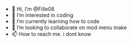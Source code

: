 - 👋 Hi, I’m @Fille08
- 👀 I’m interested in coding
- 🌱 I’m currently learning how to code
- 💞️ I’m looking to collaborate on mod menu make 
- 📫 How to reach me. i dont know
